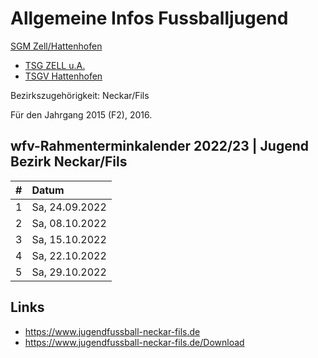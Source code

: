 # Allgemeine Infos Fussballjugend

[SGM Zell/Hattenhofen](https://sgm-zell-hattenhofen.de/)
- [TSG ZELL u.A.](https://www.tsg-zell-fussball.de/)
- [TSGV Hattenhofen](https://tsgv-hattenhofen.de/)

Bezirkszugehörigkeit: Neckar/Fils

Für den Jahrgang 2015 (F2), 2016.

## wfv-Rahmenterminkalender 2022/23 | Jugend Bezirk Neckar/Fils

|#|Datum|
|:--|:--|
|1|Sa, 24.09.2022|
|2|Sa, 08.10.2022|
|3|Sa, 15.10.2022|
|4|Sa, 22.10.2022|
|5|Sa, 29.10.2022|

## Links

- https://www.jugendfussball-neckar-fils.de
- https://www.jugendfussball-neckar-fils.de/Download

